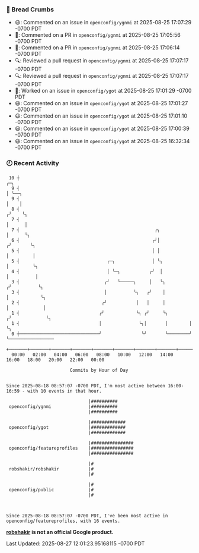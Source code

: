 ### 🍞 Bread Crumbs

 * 😃: Commented on an issue in `openconfig/ygnmi` at 2025-08-25 17:07:29 -0700 PDT
 * 💬: Commented on a PR in  `openconfig/ygnmi` at 2025-08-25 17:05:56 -0700 PDT
 * 💬: Commented on a PR in  `openconfig/ygnmi` at 2025-08-25 17:06:14 -0700 PDT
 * 🔍: Reviewed a pull request in  `openconfig/ygnmi` at 2025-08-25 17:07:17 -0700 PDT
 * 🔍: Reviewed a pull request in  `openconfig/ygnmi` at 2025-08-25 17:07:17 -0700 PDT
 * 👀: Worked on an issue in `openconfig/ygot` at 2025-08-25 17:01:29 -0700 PDT
 * 😃: Commented on an issue in `openconfig/ygot` at 2025-08-25 17:01:27 -0700 PDT
 * 😃: Commented on an issue in `openconfig/ygot` at 2025-08-25 17:01:10 -0700 PDT
 * 😃: Commented on an issue in `openconfig/ygot` at 2025-08-25 17:00:39 -0700 PDT
 * 😃: Commented on an issue in `openconfig/ygot` at 2025-08-25 16:32:34 -0700 PDT

### 🕘 Recent Activity
```
 10 ┼                                                                    ╭─╮
  9 ┤                                                                    │ ╰──╮
  9 ┤                                                                    │    │
  8 ┤                                                                   ╭╯    ╰╮
  7 ┤                                                                   │      │
  7 ┤                                                   ╭╮              │      ╰╮
  6 ┤                                                  ╭╯│             ╭╯       ╰╮
  5 ┤                                                  │ │             │         │
  5 ┤                                 ╭─╮              │ ╰╮            │         ╰╮
  4 ┤                                 │ ╰─╮           ╭╯  │            │          │
  3 ┤                                ╭╯   ╰─────╮     │   ╰╮          ╭╯          ╰╮
  3 ┤                                │          ╰╮   ╭╯    │          │            ╰╮
  2 ┤                               ╭╯           │   │     │          │             │
  1 ┤                              ╭╯            ╰╮ ╭╯     ╰╮        ╭╯             ╰╮
  1 ┤                              │              ╰╮│       │        │               ╰╮
  0 ┼──────────────────────────────╯               ╰╯       ╰────────╯                ╰─────────────────
    +───────+───────+───────+───────+───────+───────+───────+───────+───────+───────+───────+───────+────
  00:00   02:00   04:00   06:00   08:00   10:00   12:00   14:00   16:00   18:00   20:00   22:00   00:00   

						Commits by Hour of Day


Since 2025-08-18 08:57:07 -0700 PDT, I'm most active between 16:00-16:59 - with 10 events in that hour.

```



```
                               |##########
 openconfig/ygnmi              |##########
                               |##########

                               |#############
 openconfig/ygot               |#############
                               |#############

                               |################
 openconfig/featureprofiles    |################
                               |################

                               |#
 robshakir/robshakir           |#
                               |#

                               |#
 openconfig/public             |#
                               |#



Since 2025-08-18 08:57:07 -0700 PDT, I've been most active in openconfig/featureprofiles, with 16 events.

```
**[robshakir](mailto:robjs@google.com) is not an official Google product.**  


Last Updated: 2025-08-27 12:01:23.95168115 -0700 PDT
